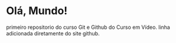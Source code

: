 # Olá, Mundo!
 primeiro repositorio do curso Git e Github do Curso em Vídeo.
 linha adicionada diretamente do site github.
